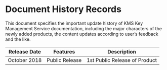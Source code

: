 # Document History Records

This document specifies the important update history of KMS Key Management Service documentation, including the major characters of the newly added products, the content updates according to user’s feedback and the like.

|Release Date|Features|Description|
|-|-|-|
|October 2018|Public Release|1st Public Release of Product|

